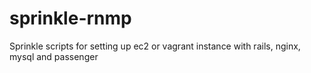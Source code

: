 sprinkle-rnmp
=============

Sprinkle scripts for setting up ec2 or vagrant instance with rails, nginx, mysql and passenger
